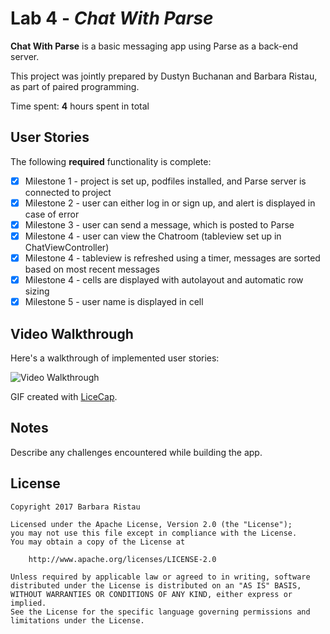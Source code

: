 # Lab 4 - *Chat With Parse*

**Chat With Parse** is a basic messaging app using Parse as a back-end server.

This project was jointly prepared by Dustyn Buchanan and Barbara Ristau, as part of paired programming. 

Time spent: **4** hours spent in total

## User Stories

The following **required** functionality is complete:

- [X] Milestone 1 - project is set up, podfiles installed, and Parse server is connected to project
- [X] Milestone 2 - user can either log in or sign up, and alert is displayed in case of error
- [X] Milestone 3 - user can send a message, which is posted to Parse 
- [X] Milestone 4 - user can view the Chatroom (tableview set up in ChatViewController)
- [X] Milestone 4 - tableview is refreshed using a timer, messages are sorted based on most recent messages 
- [X] Milestone 4 - cells are displayed with autolayout and automatic row sizing
- [X] Milestone 5 - user name is displayed in cell 

## Video Walkthrough 

Here's a walkthrough of implemented user stories:

<img src='http://i.imgur.com/20Ud0B0.gif' title='Video Walkthrough' width='' alt='Video Walkthrough' />

GIF created with [LiceCap](http://www.cockos.com/licecap/).

## Notes

Describe any challenges encountered while building the app.

## License

    Copyright 2017 Barbara Ristau

    Licensed under the Apache License, Version 2.0 (the "License");
    you may not use this file except in compliance with the License.
    You may obtain a copy of the License at

        http://www.apache.org/licenses/LICENSE-2.0

    Unless required by applicable law or agreed to in writing, software
    distributed under the License is distributed on an "AS IS" BASIS,
    WITHOUT WARRANTIES OR CONDITIONS OF ANY KIND, either express or implied.
    See the License for the specific language governing permissions and
    limitations under the License.
